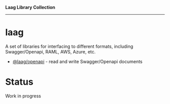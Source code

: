 **Laag Library Collection**

***

# laag

A set of libraries for interfacing to different formats, including Swagger/Openapi, RAML, AWS, Azure, etc.

- [@laag/openapi](https://github.com/bschwarz/laag/tree/main/packages/openapi) - read and write Swagger/Openapi documents

# Status

Work in progress
